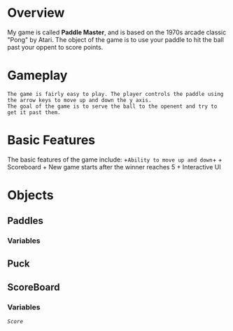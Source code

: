 # Overview

My game is called **Paddle Master**, and is based on the 1970s arcade classic "Pong" by Atari. The object of the game is to use your paddle to hit the ball past your oppent to score points.

# Gameplay

    The game is fairly easy to play. The player controls the paddle using the arrow keys to move up and down the y axis.
    The goal of the game is to serve the ball to the openent and try to get it past them.


# Basic Features

The basic features of the game include:
    +`Ability to move up and down`+
    + Scoreboard
    + New game starts after the winner reaches 5
    + Interactive UI


# Objects

## Paddles 
### Variables



## Puck



## ScoreBoard
### Variables
*`Score`*









    


    
